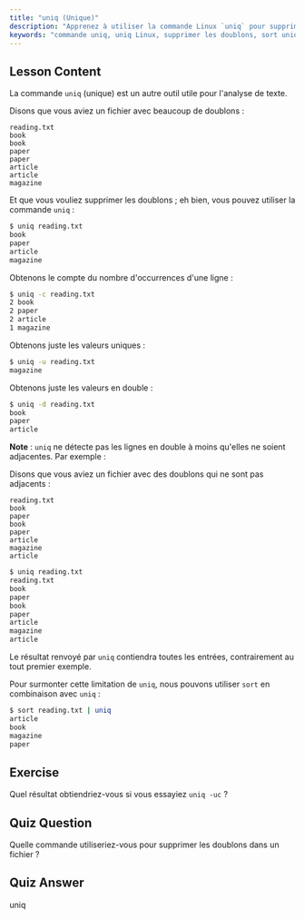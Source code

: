 ```yaml
---
title: "uniq (Unique)"
description: "Apprenez à utiliser la commande Linux `uniq` pour supprimer les lignes en double des fichiers texte. Découvrez des options comme -c, -u, -d, et combinez-les avec `sort` pour un nettoyage efficace des données."
keywords: "commande uniq, uniq Linux, supprimer les doublons, sort uniq, tutoriel Linux, traitement de texte, Linux pour débutants, guide Linux"
---
```


## Lesson Content

La commande `uniq` (unique) est un autre outil utile pour l'analyse de texte.

Disons que vous aviez un fichier avec beaucoup de doublons :

```plaintext
reading.txt
book
book
paper
paper
article
article
magazine
```

Et que vous vouliez supprimer les doublons ; eh bien, vous pouvez utiliser la commande `uniq` :

```bash
$ uniq reading.txt
book
paper
article
magazine
```

Obtenons le compte du nombre d'occurrences d'une ligne :

```bash
$ uniq -c reading.txt
2 book
2 paper
2 article
1 magazine
```

Obtenons juste les valeurs uniques :

```bash
$ uniq -u reading.txt
magazine
```

Obtenons juste les valeurs en double :

```bash
$ uniq -d reading.txt
book
paper
article
```

**Note** : `uniq` ne détecte pas les lignes en double à moins qu'elles ne soient adjacentes. Par exemple :

Disons que vous aviez un fichier avec des doublons qui ne sont pas adjacents :

```plaintext
reading.txt
book
paper
book
paper
article
magazine
article
```

```bash
$ uniq reading.txt
reading.txt
book
paper
book
paper
article
magazine
article
```

Le résultat renvoyé par `uniq` contiendra toutes les entrées, contrairement au tout premier exemple.

Pour surmonter cette limitation de `uniq`, nous pouvons utiliser `sort` en combinaison avec `uniq` :

```bash
$ sort reading.txt | uniq
article
book
magazine
paper
```

## Exercise

Quel résultat obtiendriez-vous si vous essayiez `uniq -uc` ?

## Quiz Question

Quelle commande utiliseriez-vous pour supprimer les doublons dans un fichier ?

## Quiz Answer

uniq

